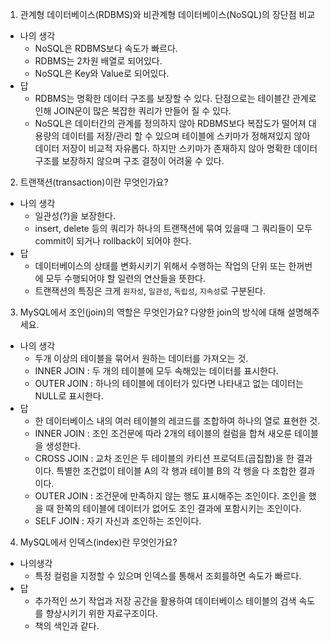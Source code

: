1. 관계형 데이터베이스(RDBMS)와 비관계형 데이터베이스(NoSQL)의 장단점 비교
- 나의 생각
  - NoSQL은 RDBMS보다 속도가 빠르다.
  - RDBMS는 2차원 배열로 되어있다.
  - NoSQL은 Key와 Value로 되어있다.
- 답
  - RDBMS는 명확한 데이터 구조를 보장할 수 있다. 단점으로는 테이블간 관계로 인해 JOIN문이 많은 복잡한 쿼리가 만들어 질 수 있다.
  - NoSQL은 데이터간의 관계를 정의하지 않아 RDBMS보다 복잡도가 떨어져 대용량의 데이터를 저장/관리 할 수 있으며 테이블에 스키마가 정해져있지 않아 데이터 저장이 비교적 자유롭다. 하지만 스키마가 존재하지 않아 명확한 데이터 구조를 보장하지 않으며 구조 결정이 어려울 수 있다.

2. 트랜잭션(transaction)이란 무엇인가요?
- 나의 생각
  - 일관성(?)을 보장한다.
  - insert, delete 등의 쿼리가 하나의 트랜잭션에 묶여 있을때 그 쿼리들이 모두 commit이 되거나 rollback이 되어야 한다.
- 답
  - 데이터베이스의 상태를 변화시키기 위해서 수행하는 작업의 단위 또는 한꺼번에 모두 수행되어야 할 일련의 연산들을 뜻한다.
  - 트랜잭션의 특징은 크게 `원자성`, `일관성`, `독립성`, `지속성`로 구분된다.
 
3. MySQL에서 조인(join)의 역할은 무엇인가요? 다양한 join의 방식에 대해 설명해주세요.
- 나의 생각
  - 두개 이상의 테이블을 묶어서 원하는 데이터를 가져오는 것.
  - INNER JOIN : 두 개의 테이블에 모두 속해있는 데이터를 표시한다.
  - OUTER JOIN : 하나의 테이블에 데이터가 있다면 나타내고 없는 데이터는 NULL로 표시한다.
- 답
  - 한 데이터베이스 내의 여러 테이블의 레코드를 조합하여 하나의 열로 표현한 것.
  - INNER JOIN : 조인 조건문에 따라 2개의 테이블의 컬럼을 합쳐 새오룬 테이블을 생성한다.
  - CROSS JOIN : 교차 조인은 두 테이블의 카티션 프로덕트(곱집합)을 한 결과이다. 특별한 조건없이 테이블 A의 각 행과 테이블 B의 각 행을 다 조합한 결과이다.
  - OUTER JOIN : 조건문에 만족하지 않는 행도 표시해주는 조인이다. 조인을 했을 때 한쪽의 테이블에 데이터가 없어도 조인 결과에 포함시키는 조인이다.
  - SELF JOIN : 자기 자신과 조인하는 조인이다.
 
4. MySQL에서 인덱스(index)란 무엇인가요?
- 나의생각
  - 특정 컬럼을 지정할 수 있으며 인덱스를 통해서 조회를하면 속도가 빠르다.
- 답
  - 추가적인 쓰기 작업과 저장 공간을 활용하여 데이터베이스 테이블의 검색 속도를 향상시키기 위한 자료구조이다.
  - 책의 색인과 같다.
